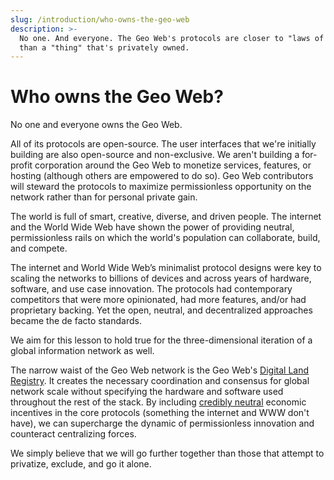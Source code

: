 ```yaml
---
slug: /introduction/who-owns-the-geo-web
description: >-
  No one. And everyone. The Geo Web's protocols are closer to "laws of physics"
  than a "thing" that's privately owned.
---
```


# Who owns the Geo Web?

No one and everyone owns the Geo Web.

All of its protocols are open-source. The user interfaces that we're initially building are also open-source and non-exclusive. We aren't building a for-profit corporation around the Geo Web to monetize services, features, or hosting (although others are empowered to do so). Geo Web contributors will steward the protocols to maximize permissionless opportunity on the network rather than for personal private gain.

The world is full of smart, creative, diverse, and driven people. The internet and the World Wide Web have shown the power of providing neutral, permissionless rails on which the world's population can collaborate, build, and compete.

The internet and World Wide Web’s minimalist protocol designs were key to scaling the networks to billions of devices and across years of hardware, software, and use case innovation. The protocols had contemporary competitors that were more opinionated, had more features, and/or had proprietary backing. Yet the open, neutral, and decentralized approaches became the de facto standards.

We aim for this lesson to hold true for the three-dimensional iteration of a global information network as well.

The narrow waist of the Geo Web network is the Geo Web's [Digital Land Registry](../concepts/digital-land-registry). It creates the necessary coordination and consensus for global network scale without specifying the hardware and software used throughout the rest of the stack. By including [credibly neutral](https://nakamoto.com/credible-neutrality/) economic incentives in the core protocols (something the internet and WWW don't have), we can supercharge the dynamic of permissionless innovation and counteract centralizing forces.

We simply believe that we will go further together than those that attempt to privatize, exclude, and go it alone.
